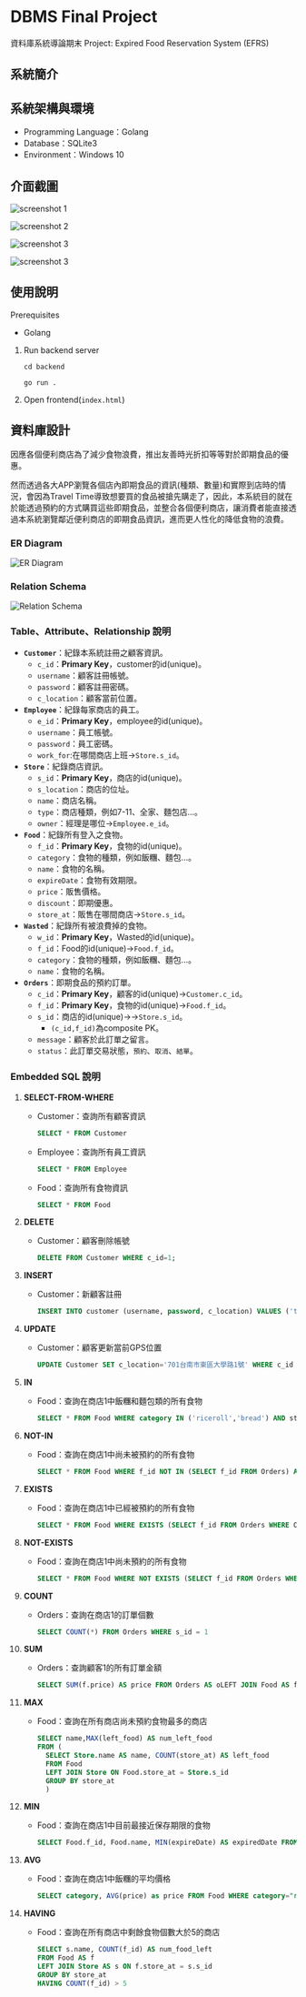 # DBMS Final Project

資料庫系統導論期末 Project: Expired Food Reservation System (EFRS)

## 系統簡介

## 系統架構與環境

- Programming Language：Golang
- Database：SQLite3
- Environment：Windows 10

## 介面截圖

![screenshot 1](./images/Customer_select_embed.jpg)

![screenshot 2](./images/Customer_select_query.jpg)

![screenshot 3](./images/Food_insert_embed.jpg)

![screenshot 3](./images/Order_select_embed.jpg)

## 使用說明

Prerequisites

- Golang

1. Run backend server

    ```shell
    cd backend

    go run .
    ```

2. Open frontend(`index.html`)

## 資料庫設計

因應各個便利商店為了減少食物浪費，推出友善時光折扣等等對於即期食品的優惠。

然而透過各大APP瀏覽各個店內即期食品的資訊(種類、數量)和實際到店時的情況，會因為Travel Time導致想要買的食品被搶先購走了，因此，本系統目的就在於能透過預約的方式購買這些即期食品，並整合各個便利商店，讓消費者能直接透過本系統瀏覽鄰近便利商店的即期食品資訊，進而更人性化的降低食物的浪費。

### ER Diagram

![ER Diagram](./images/EFRS_ERmodel.drawio.png)

### Relation Schema

![Relation Schema](./images/RelationSchema.png)

### Table、Attribute、Relationship 說明

- **`Customer`**：紀錄本系統註冊之顧客資訊。
  - `c_id`：**Primary Key**，customer的id(unique)。
  - `username`：顧客註冊帳號。
  - `password`：顧客註冊密碼。
  - `c_location`：顧客當前位置。
- **`Employee`**：紀錄每家商店的員工。
  - `e_id`：**Primary Key**，employee的id(unique)。
  - `username`：員工帳號。
  - `password`：員工密碼。
  - `work_for`:在哪間商店上班->`Store.s_id`。
- **`Store`**：紀錄商店資訊。
  - `s_id`：**Primary Key**，商店的id(unique)。
  - `s_location`：商店的位址。
  - `name`：商店名稱。
  - `type`：商店種類，例如7-11、全家、麵包店...。
  - `owner`：經理是哪位->`Employee.e_id`。
- **`Food`**：紀錄所有登入之食物。
  - `f_id`：**Primary Key**，食物的id(unique)。
  - `category`：食物的種類，例如飯糰、麵包...。
  - `name`：食物的名稱。
  - `expireDate`：食物有效期限。
  - `price`：販售價格。
  - `discount`：即期優惠。
  - `store_at`：販售在哪間商店->`Store.s_id`。
- **`Wasted`**：紀錄所有被浪費掉的食物。
  - `w_id`：**Primary Key**，Wasted的id(unique)。
  - `f_id`：Food的id(unique)->`Food.f_id`。
  - `category`：食物的種類，例如飯糰、麵包...。
  - `name`：食物的名稱。
- **`Orders`**：即期食品的預約訂單。
  - `c_id`：**Primary Key**，顧客的id(unique)->`Customer.c_id`。
  - `f_id`：**Primary Key**，食物的id(unique)->`Food.f_id`。
  - `s_id`：商店的id(unique)->->`Store.s_id`。
    - `(c_id,f_id)`為composite PK。
  - `message`：顧客於此訂單之留言。
  - `status`：此訂單交易狀態，`預約`、`取消`、`結單`。

### Embedded SQL 說明

1. **SELECT-FROM-WHERE**
   - Customer：查詢所有顧客資訊
  
      ```sql
      SELECT * FROM Customer
      ```

   - Employee：查詢所有員工資訊
  
      ```sql
      SELECT * FROM Employee
      ```

   - Food：查詢所有食物資訊
  
      ```sql
      SELECT * FROM Food
      ```

2. **DELETE**
    - Customer：顧客刪除帳號

      ```sql
      DELETE FROM Customer WHERE c_id=1;
      ```

3. **INSERT**
   - Customer：新顧客註冊

      ```sql
      INSERT INTO customer (username, password, c_location) VALUES ('test', 'test', '701台南市東區莊敬里 中華東路一段 66號');
      ```

4. **UPDATE**
   - Customer：顧客更新當前GPS位置

      ```sql
      UPDATE Customer SET c_location='701台南市東區大學路1號' WHERE c_id = 1;
      ```

5. **IN**
   - Food：查詢在商店1中飯糰和麵包類的所有食物

      ```sql
      SELECT * FROM Food WHERE category IN ('riceroll','bread') AND store_at = 1
      ```

6. **NOT-IN**
   - Food：查詢在商店1中尚未被預約的所有食物

      ```sql
      SELECT * FROM Food WHERE f_id NOT IN (SELECT f_id FROM Orders) AND store_at = 1
      ```

7. **EXISTS**
   - Food：查詢在商店1中已經被預約的所有食物

      ```sql
      SELECT * FROM Food WHERE EXISTS (SELECT f_id FROM Orders WHERE Orders.f_id=Food.f_id)
      ```

8. **NOT-EXISTS**
   - Food：查詢在商店1中尚未預約的所有食物

      ```sql
      SELECT * FROM Food WHERE NOT EXISTS (SELECT f_id FROM Orders WHERE Orders.f_id=Food.f_id )
      ```

9. **COUNT**

   - Orders：查詢在商店1的訂單個數

      ```sql
      SELECT COUNT(*) FROM Orders WHERE s_id = 1
      ```

10. **SUM**

    - Orders：查詢顧客1的所有訂單金額

      ```sql
      SELECT SUM(f.price) AS price FROM Orders AS oLEFT JOIN Food AS f ON o.f_id = f.f_id WHERE o.c_id = 1
      ```

11. **MAX**

    - Food：查詢在所有商店尚未預約食物最多的商店

      ```sql
      SELECT name,MAX(left_food) AS num_left_food 
      FROM ( 
        SELECT Store.name AS name, COUNT(store_at) AS left_food 
        FROM Food 
        LEFT JOIN Store ON Food.store_at = Store.s_id 
        GROUP BY store_at 
        )
      ```

12. **MIN**

    - Food：查詢在商店1中目前最接近保存期限的食物

      ```sql
      SELECT Food.f_id, Food.name, MIN(expireDate) AS expiredDate FROM Food WHERE store_at = 1
      ```

13. **AVG**

    - Food：查詢在商店1中飯糰的平均價格

      ```sql
      SELECT category, AVG(price) as price FROM Food WHERE category="riceroll"
      ```

14. **HAVING**

    - Food：查詢在所有商店中剩餘食物個數大於5的商店

      ```sql
      SELECT s.name, COUNT(f_id) AS num_food_left
      FROM Food AS f
      LEFT JOIN Store AS s ON f.store_at = s.s_id
      GROUP BY store_at
      HAVING COUNT(f_id) > 5
      ```
